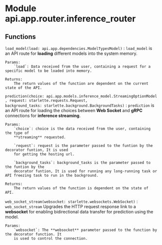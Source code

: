 Module api.app.router.inference_router
======================================

Functions
---------

    
`load_model(load: api.app.dependencies.ModelTypesModel)`
:   `load_model` is an API route for **loading** different models into the system memory.
    
    Params:
        `load`: Data received from the user, containing a request for a specific model to be loaded into memory.
    
    Returns:
        The return values of the function are dependent on the current state of the API.

    
`prediction(choice: api.app.models.inference_model.StreamingOptionModel, request: starlette.requests.Request, background_tasks: starlette.background.BackgroundTasks)`
:   `prediction` is an API route for loading the choices between **Web Socket** and **gRPC** connections for
    **inference streaming**.
    
    Params:
        `choice`: choice is the data received from the user, containing the type of
        **streaming** requested.
    
        `request`: request is the parameter passed to the funtion by the decorator funtion, It is used
        for getting the hosting url.
    
        `background_tasks`: background_tasks is the parameter passed to the funtion by the
        decorator funtion, It is used for running any long-running task or API freezing task to run in the background.
    
    Returns:
        The return values of the function is dependent on the state of API.

    
`web_socket_stream(websocket: starlette.websockets.WebSocket)`
:   `web_socket_stream` Upgrades the HTTP request response link to a **websocket** for enabling bidirectional
    data transfer for prediction using the model.
    
    Params:
        `websocket`: The **websocket** parameter passed to the function by the decorator function. It
        is used to control the connection.